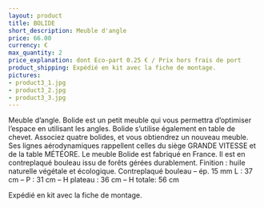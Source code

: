 ```yaml
---
layout: product
title: BOLIDE
short_description: Meuble d'angle
price: 66.00
currency: €
max_quantity: 2
price_explanation: dont Eco-part 0.25 € / Prix hors frais de port
product_shipping: Expédié en kit avec la fiche de montage. 
pictures:
- product3_1.jpg
- product3_2.jpg
- product3_3.jpg
---
```

Meuble d’angle.
Bolide est un petit meuble qui vous permettra d’optimiser l’espace en utilisant les angles. Bolide s’utilise également en table de chevet. Associez quatre bolides, et vous obtiendrez un nouveau meuble. Ses lignes aérodynamiques rappellent celles du siège GRANDE VITESSE et de la table MÉTÉORE.
Le meuble Bolide est fabriqué en France. Il est en contreplaqué bouleau issu de forêts gérées durablement.
Finition : huile naturelle végétale et écologique.
Contreplaqué bouleau – ép. 15 mm
L : 37 cm – P : 31 cm – H plateau : 36 cm – H totale: 56 cm

Expédié en kit avec la fiche de montage.

